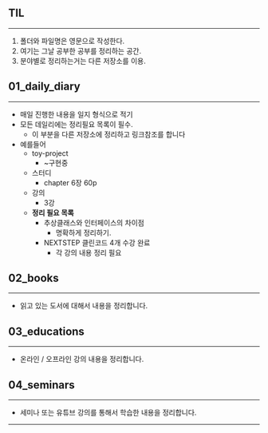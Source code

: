 
## TIL
-----
1. 폴더와 파일명은 영문으로 작성한다.
2. 여기는 그날 공부한 공부를 정리하는 공간.
3. 분야별로 정리하는거는 다른 저장소를 이용.

## 01_daily_diary
---
- 매일 진행한 내용을 일지 형식으로 적기
- 모든 데일리에는 정리필요 목록이 필수.
	- 이 부분을 다른 저장소에 정리하고 링크참조를 합니다
- 예를들어
	- toy-project
		- ~구현중
	- 스터디
		- chapter 6장 60p
	- 강의 
		- 3강
	- **정리 필요 목록**
		- 추상클래스와 인터페이스의 차이점
			- 명확하게 정리하기.
		- NEXTSTEP 클린코드 4개 수강 완료
			- 각 강의 내용 정리 필요
## 02_books

---

- 읽고 있는 도서에 대해서 내용을 정리합니다.

## 03_educations

---

- 온라인 / 오프라인 강의 내용을 정리합니다.


## 04_seminars

---

- 세미나 또는 유튜브 강의를 통해서 학습한 내용을 정리합니다.

----

[](01_daily_diary/엣날공부한것/all_obsidian/all_obsidian_togit/만든법)
